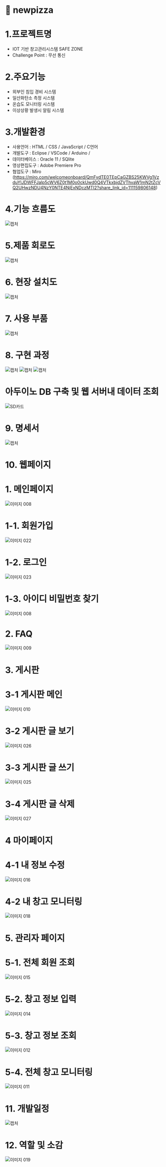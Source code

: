 # 📌 newpizza

# 1.프로젝트명
- IOT 기반 창고관리시스템 SAFE ZONE 
- Challenge Point : 무선 통신

# 2.주요기능
- 외부인 침입 경비 시스템
- 일산화탄소 측정 시스템
- 온습도 모니터링 시스템
- 이상상황 발생시 알림 시스템

# 3.개발환경
- 사용언어 : HTML / CSS / JavaScript / C언어
- 개발도구 : Eclipse / VSCode / Arduino / 
- 데이터베이스 : Oracle 11 / SQlite
- 영상편집도구 : Adobe Premiere Pro
- 협업도구 : Miro
(https://miro.com/welcomeonboard/QmFvdTE0TEpCaGZBS25KWVg1VzduYlJDWFFJalp5cWV6Z0t1M0o0ckUwd0Q4VTkxbjdZVThvaW1mN2tZcVQ2UHwzNDU4NzY0NTE4NjExNDczMTI2?share_link_id=111159806148)

# 4.기능 흐름도
![캡처](https://user-images.githubusercontent.com/101301726/162855268-7e2c467a-ad90-4ebe-8d4a-944746eefd4c.PNG)

# 5.제품 회로도
![캡처](https://user-images.githubusercontent.com/101301726/162855354-984bded6-276f-4411-a9b0-5f85db6e29bd.PNG)

# 6. 현장 설치도
![캡처](https://user-images.githubusercontent.com/101301726/162855423-2e29e094-c2d5-4bb3-9eee-3e521366c582.PNG)

# 7. 사용 부품
![캡처](https://user-images.githubusercontent.com/101301726/162855471-a141d5a3-4c80-4186-8627-005a3624257b.PNG)

# 8. 구현 과정
![캡처](https://user-images.githubusercontent.com/101301726/162855753-d9e00ab3-b0da-438c-80fa-acba04558403.PNG)
![캡처](https://user-images.githubusercontent.com/101301726/162855813-5dfcfe16-b838-4211-82fd-b9a424817e20.PNG)
![캡처](https://user-images.githubusercontent.com/101301726/162855841-be235528-0c92-49d7-8f82-f2820e8d94e6.PNG)
# 아두이노 DB 구축 및 웹 서버내 데이터 조회
![SD카드](https://user-images.githubusercontent.com/98267764/162859598-40de9dfa-bcff-4cc8-8f0b-6abb1cdedf36.jpg)

# 9. 명세서
![캡처](https://user-images.githubusercontent.com/101301726/162855984-897f7dac-1567-455a-9c69-b7960f77fb9d.PNG)

# 10. 웹페이지
 
 # 1. 메인페이지
 ![이미지 008](https://user-images.githubusercontent.com/98267764/162858313-6984dbcf-9377-4ee2-a82e-a5c0676fe66c.png)
 # 1-1. 회원가입
 ![이미지 022](https://user-images.githubusercontent.com/98267764/162858357-e9cb772e-8814-4b67-9cc6-66259a92627f.png)
 # 1-2. 로그인
 ![이미지 023](https://user-images.githubusercontent.com/98267764/162858369-f4b52f7c-b692-4256-8df4-1fa56a2bb22e.png)
 # 1-3. 아이디 비밀번호 찾기
 ![이미지 008](https://user-images.githubusercontent.com/98267764/162858387-74aaa88a-1ec6-4184-a4fb-9a517231073e.png)

 # 2. FAQ
 ![이미지 009](https://user-images.githubusercontent.com/98267764/162858329-82c5a6c2-514f-4b3f-b5e6-4c3203b40a6f.png)
 
 # 3. 게시판
 # 3-1 게시판 메인
 ![이미지 010](https://user-images.githubusercontent.com/98267764/162858425-7c70407f-3961-46ba-b67b-ca17690d6bed.png)
 # 3-2 게시판 글 보기
 ![이미지 026](https://user-images.githubusercontent.com/98267764/162858445-c1ffcbdc-4669-469f-a3b5-8f6ddc94e37b.png) 
 # 3-3 게시판 글 쓰기
 ![이미지 025](https://user-images.githubusercontent.com/98267764/162858461-7f919720-b1f4-445c-bfb8-951805d993f5.png) 
 # 3-4 게시판 글 삭제
 ![이미지 027](https://user-images.githubusercontent.com/98267764/162858479-0c6526c5-8431-4bb4-b749-b3135939f471.png)
 
 # 4 마이페이지
 # 4-1 내 정보 수정
 ![이미지 016](https://user-images.githubusercontent.com/98267764/162858495-ff1aa578-ff1e-4a77-8aa5-8b32001d46d1.png)
 # 4-2 내 창고 모니터링
 ![이미지 018](https://user-images.githubusercontent.com/98267764/162858507-1ae47d58-17ae-4464-ba24-48788e6fada6.png)
 
 # 5. 관리자 페이지
 # 5-1. 전체 회원 조회
 ![이미지 015](https://user-images.githubusercontent.com/98267764/162858555-2f0fed2a-d42e-4b4d-9bba-15fd3d1efec1.png) 
 # 5-2. 창고 정보 입력
 ![이미지 014](https://user-images.githubusercontent.com/98267764/162858585-074224a9-14c2-45d7-bb90-bc063b471a70.png)
 # 5-3. 창고 정보 조회
 ![이미지 012](https://user-images.githubusercontent.com/98267764/162858589-aaf81521-8a25-420e-8ca5-2e7f7da0fef2.png)
 # 5-4. 전체 창고 모니터링 
 ![이미지 011](https://user-images.githubusercontent.com/98267764/162858600-e2a79950-bbaf-4035-bedf-6ec1ce3f6b87.png)


# 11. 개발일정
![캡처](https://user-images.githubusercontent.com/101301726/162856031-cfe51729-2fd1-463c-af60-0fddfda46a98.PNG)

# 12. 역할 및 소감
![이미지 019](https://user-images.githubusercontent.com/98267764/162856302-870f1f43-687d-4c25-abdc-bb2845abf821.png)
